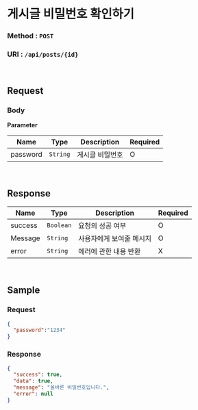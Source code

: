 # 게시글 비밀번호 확인하기

### Method : **`POST`**

### URI : `/api/posts/{id}`

<br>

## Request

### Body

**Parameter**

| Name | Type | Description | Required|
|--|--|--|--|
| password | `String` | 게시글 비밀번호 | O |

<br>

## Response

| Name | Type | Description | Required |
|--|--|--|--|
| success | `Boolean` | 요청의 성공 여부 |  O |
| Message | `String` | 사용자에게 보여줄 메시지 |  O |
| error | `String` | 에러에 관한 내용 반환 | X |

<br>

## Sample

### Request
```json
{
  "password":"1234"
}
```

### Response
```json
{
  "success": true,
  "data": true,
  "message": "올바른 비밀번호입니다.",
  "error": null
}
```

